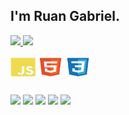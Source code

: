 ## I'm Ruan Gabriel.
<div align="left">
  <a href="https://github.com/user-anonm" target="_self">
  <img height="180em" src="https://github-readme-stats.vercel.app/api?username=user-anonm&show_icons=true&theme=gotham&include_all_commits=true&count_private=true">
  </a>
 
  <a href="https://github.com/user-anonm" target="self">
  <img height="180em" src="https://github-readme-stats.vercel.app/api/top-langs/?username=user-anonm&layout=compact&langs_count=7&theme=gotham">
  </a>
</div>
  
<div style="display: inline_block"><br>
  <img align="center" alt="Ruan-Js" height="30" width="40" src="https://raw.githubusercontent.com/devicons/devicon/master/icons/javascript/javascript-plain.svg">
  
  <img align="center" alt="Ruan-HTML" height="30" width="40" src="https://raw.githubusercontent.com/devicons/devicon/master/icons/html5/html5-original.svg">
  
  <img align="center" alt="Ruan-CSS" height="30" width="40" src="https://raw.githubusercontent.com/devicons/devicon/master/icons/css3/css3-original.svg">

  ##
 
<div> 
  <a href="https://github.com/user-anonm" target="_self"><img src="https://img.shields.io/badge/-Instagram-%23E4405F?style=for-the-badge&logo=instagram&logoColor=white" target="_blank"></a>
  <a href = "mailto:ruanlo32@gmail.com"><img src="https://img.shields.io/badge/Gmail-D14836?style=for-the-badge&logo=gmail&logoColor=white" target="_blank"></a>
  <a href="https://www.linkedin.com/in/ruan-lopes-4b4bb81a6/" target="_blank"><img src="https://img.shields.io/badge/-LinkedIn-%230077B5?style=for-the-badge&logo=linkedin&logoColor=white" target="_blank"></a> 
 <a href="https://github.com/user-anonm" target="_self"><img src="https://img.shields.io/badge/Ubuntu-E95420?style=for-the-badge&logo=ubuntu&logoColor=white" target="_self"></a>
 <a href="https://github.com/user-anonm" target="_self"><img src="https://img.shields.io/badge/Xbox-107C10?style=for-the-badge&logo=xbox&logoColor=white" target="_self>"</a>
</div>
